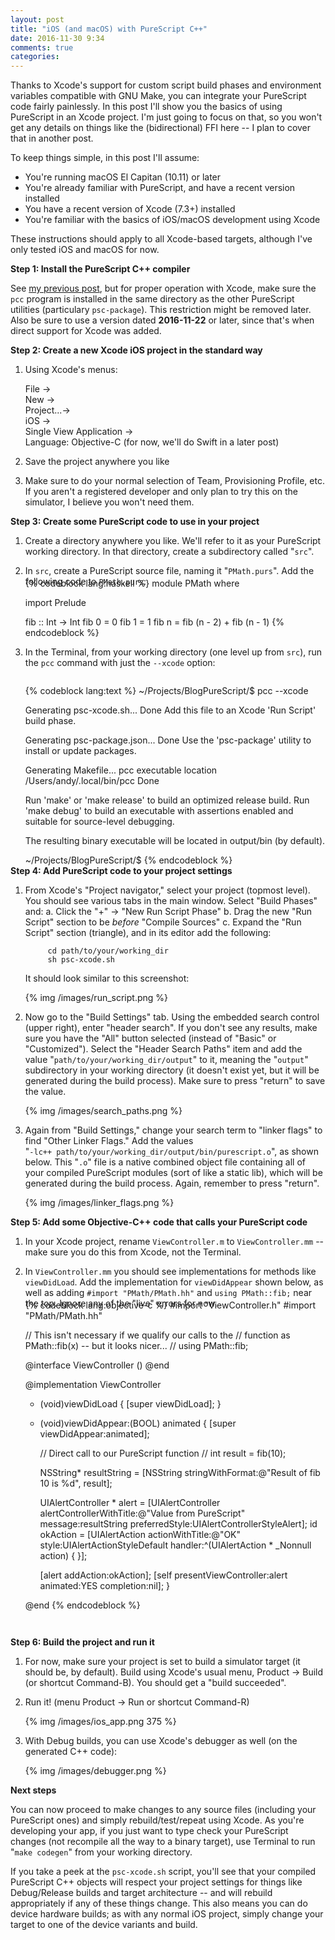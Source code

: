```yaml
---
layout: post
title: "iOS (and macOS) with PureScript C++"
date: 2016-11-30 9:34
comments: true
categories: 
---
```


Thanks to Xcode's support for custom script build phases and environment variables compatible with GNU Make, you can integrate your PureScript code fairly painlessly. In this post I'll show you the basics of using PureScript in an Xcode project. I'm just going to focus on that, so you won't get any details on things like the (bidirectional) FFI here -- I plan to cover that in another post.

To keep things simple, in this post I'll assume:

* You're running macOS El Capitan (10.11) or later
* You're already familiar with PureScript, and have a recent version installed
* You have a recent version of Xcode (7.3+) installed
* You're familiar with the basics of iOS/macOS development using Xcode

These instructions should apply to all Xcode-based targets, although I've only tested iOS and macOS for now.

**Step 1: Install the PureScript C++ compiler**

See [my previous post](/hello-world-purescript-cpp/), but for proper operation with Xcode, make sure the `pcc` program is installed in the same directory as the other PureScript utilities (particulary `psc-package`). This restriction might be removed later. Also be sure to use a version dated **2016-11-22** or later, since that's when direct support for Xcode was added.

**Step 2: Create a new Xcode iOS project in the standard way**

1. Using Xcode's menus:

    File ->  
    New ->  
    Project...->  
    iOS ->  
    Single View Application ->  
    Language: Objective-C (for now, we'll do Swift in a later post)

2. Save the project anywhere you like
3. Make sure to do your normal selection of Team, Provisioning Profile, etc. If you aren't a registered developer and only plan to try this on the simulator, I believe you won't need them.

**Step 3: Create some PureScript code to use in your project**

1. Create a directory anywhere you like. We'll refer to it as your PureScript working directory. In that directory, create a subdirectory called "`src`".

2. In `src`, create a PureScript source file, naming it "`PMath.purs`". Add the following code to `PMath.purs`:

<ul style="position: relative; top: -2em; margin-bottom: -2em">
{% codeblock lang:haskell %}
module PMath where

import Prelude

fib :: Int -> Int
fib 0 = 0
fib 1 = 1
fib n = fib (n - 2) + fib (n - 1)
{% endcodeblock %}
</ul>

<ol start="3">
<li>
In the Terminal, from your working directory (one level up from <code>src</code>), run the <code>pcc</code> command with just the <code>--xcode</code> option:

<span style="position: relative; top: 1em;">

{% codeblock lang:text %}
~/Projects/BlogPureScript/$ pcc --xcode

Generating psc-xcode.sh...
Done
Add this file to an Xcode 'Run Script' build phase.

Generating psc-package.json...
Done
Use the 'psc-package' utility to install or update packages.

Generating Makefile... pcc executable location /Users/andy/.local/bin/pcc
Done

Run 'make' or 'make release' to build an optimized release build.
Run 'make debug' to build an executable with assertions enabled and
suitable for source-level debugging.

The resulting binary executable will be located in output/bin (by default).

~/Projects/BlogPureScript/$ 
{% endcodeblock %}

</span>
</li>
</ol>

**Step 4: Add PureScript code to your project settings**

1. From Xcode's "Project navigator," select your project (topmost level). You should see various tabs in the main window. Select "Build Phases" and:
    a. Click the "+" -> "New Run Script Phase"
    b. Drag the new "Run Script" section to be *before* "Compile Sources"
    c. Expand the "Run Script" section (triangle), and in its editor add the following:

            cd path/to/your/working_dir
            sh psc-xcode.sh

      It should look similar to this screenshot:
      
      {% img /images/run_script.png %}

2. Now go to the "Build Settings" tab. Using the embedded search control (upper right), enter "header search". If you don't see any results, make sure you have the "All" button selected (instead of "Basic" or "Customized"). Select the "Header Search Paths" item and add the value "`path/to/your/working_dir/output`" to it, meaning the "`output`" subdirectory in your working directory (it doesn't exist yet, but it will be generated during the build process). Make sure to press "return" to save the value.

      {% img /images/search_paths.png %}

3. Again from "Build Settings," change your search term to "linker flags" to find "Other Linker Flags." Add the values<br>"`-lc++ path/to/your/working_dir/output/bin/purescript.o`", as shown below. This "`.o`" file is a native combined object file containing all of your compiled PureScript modules (sort of like a static lib), which will be generated during the build process. Again, remember to press "return".

      {% img /images/linker_flags.png %}

**Step 5: Add some Objective-C++ code that calls your PureScript code**

1. In your Xcode project, rename `ViewController.m` to `ViewController.mm` -- make sure you do this from Xcode, not the Terminal.

2. In `ViewController.mm` you should see implementations for methods like `viewDidLoad`. Add the implementation for `viewDidAppear` shown below, as well as adding `#import "PMath/PMath.hh"` and `using PMath::fib;` near the top. Ignore any of the "live" errors for now.

<ul style="position: relative; top: -2em;">

{% codeblock lang:objective-c %}
#import "ViewController.h"
#import "PMath/PMath.hh"

// This isn't necessary if we qualify our calls to the
// function as PMath::fib(x) -- but it looks nicer...
//
using PMath::fib;

@interface ViewController ()
@end

@implementation ViewController

- (void)viewDidLoad {
  [super viewDidLoad];
}

- (void)viewDidAppear:(BOOL) animated {
  [super viewDidAppear:animated];

  // Direct call to our PureScript function
  //
  int result = fib(10);

  NSString* resultString =
    [NSString stringWithFormat:@"Result of fib 10 is %d", result];

  UIAlertController * alert =
    [UIAlertController alertControllerWithTitle:@"Value from PureScript"
                                        message:resultString
                                 preferredStyle:UIAlertControllerStyleAlert];
  id okAction =
    [UIAlertAction actionWithTitle:@"OK"
                             style:UIAlertActionStyleDefault
                           handler:^(UIAlertAction * _Nonnull action) {
                           }];

  [alert addAction:okAction];
  [self presentViewController:alert animated:YES completion:nil];
}

@end
{% endcodeblock %}
</ul>

**Step 6: Build the project and run it**

1. For now, make sure your project is set to build a simulator target (it should be, by default). Build using Xcode's usual menu, Product -> Build (or shortcut Command-B). You should get a "build succeeded".

2. Run it! (menu Product -> Run or shortcut Command-R)

      {% img /images/ios_app.png 375 %}

3. With Debug builds, you can use Xcode's debugger as well (on the generated C++ code):

      {% img /images/debugger.png %}

**Next steps**

You can now proceed to make changes to any source files (including your PureScript ones) and simply rebuild/test/repeat using Xcode. As you're developing your app, if you just want to type check your PureScript changes (not recompile all the way to a binary target), use Terminal to run "`make codegen`" from your working directory.

If you take a peek at the `psc-xcode.sh` script, you'll see that your compiled PureScript C++ objects will respect your project settings for things like Debug/Release builds and target architecture -- and will rebuild appropriately if any of these things change. This also means you can do device hardware builds; as with any normal iOS project, simply change your target to one of the device variants and build.

